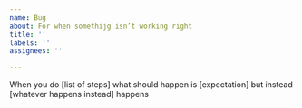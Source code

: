 ```yaml
---
name: Bug
about: For when somethijg isn’t working right
title: ''
labels: ''
assignees: ''

---
```


When you do
[list of steps]
what should happen is
[expectation]
but instead [whatever happens instead] happens
